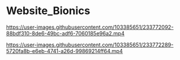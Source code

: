 # Website_Bionics


https://user-images.githubusercontent.com/103385651/233772092-88bdf310-8de6-49bc-adf6-7060185e96a2.mp4

https://user-images.githubusercontent.com/103385651/233772289-5720fa8b-e6eb-4741-a26d-99869214ff64.mp4
